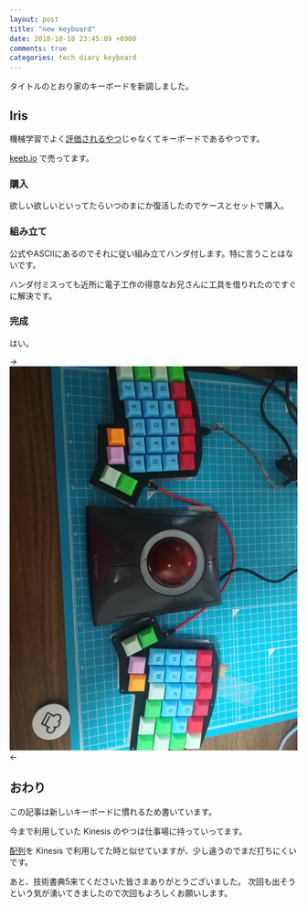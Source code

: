 ```yaml
---
layout: post
title: "new keyboard"
date: 2018-10-18 23:45:09 +0900
comments: true
categories: tech diary keyboard
---
```


タイトルのとおり家のキーボードを新調しました。

## Iris

機械学習でよく[評価されるやつ](https://archive.ics.uci.edu/ml/datasets/iris)じゃなくてキーボードであるやつです。

[keeb.io](https://keeb.io/) で売ってます。

### 購入

欲しい欲しいといってたらいつのまにか復活したのでケースとセットで購入。

### 組み立て

公式やASCIIにあるのでそれに従い組み立てハンダ付します。特に言うことはないです。

ハンダ付ミスっても近所に電子工作の得意なお兄さんに工具を借りれたのですぐに解決です。

### 完成

はい。

-> ![](/images/photo/iris-keyboard.jpg) <-

## おわり

この記事は新しいキーボードに慣れるため書いています。

今まで利用していた Kinesis のやつは仕事場に持っていってます。

[配列](https://github.com/katsyoshi/qmk_firmware)を Kinesis で利用してた時と似せていますが、少し違うのでまだ打ちにくいです。

あと、技術書典5来てくださいた皆さまありがとうございました。
次回も出そうという気が湧いてきましたので次回もよろしくお願いします。

